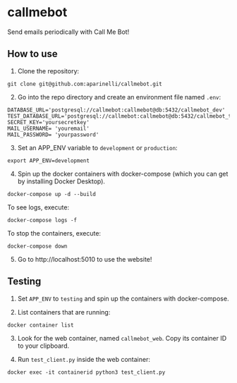 # callmebot
Send emails periodically with Call Me Bot!

## How to use

1. Clone the repository:

```
git clone git@github.com:aparinelli/callmebot.git
```

2. Go into the repo directory and create an environment file named `.env`:

```
DATABASE_URL='postgresql://callmebot:callmebot@db:5432/callmebot_dev'
TEST_DATABASE_URL='postgresql://callmebot:callmebot@db:5432/callmebot_test'
SECRET_KEY='yoursecretkey'
MAIL_USERNAME= 'youremail'
MAIL_PASSWORD= 'yourpassword'
```

3. Set an APP_ENV variable to `development` or `production`:

```
export APP_ENV=development
```

4. Spin up the docker containers with docker-compose (which you can get by installing Docker Desktop).

```
docker-compose up -d --build
```

To see logs, execute:

```
docker-compose logs -f
```

To stop the containers, execute:

```
docker-compose down
```

5. Go to http://localhost:5010 to use the website!

## Testing

1. Set `APP_ENV` to `testing` and spin up the containers with docker-compose.
   
2. List containers that are running:

```
docker container list
```

3. Look for the web container, named `callmebot_web`. Copy its container ID to your clipboard.

4. Run `test_client.py` inside the web container:

```
docker exec -it containerid python3 test_client.py
```
